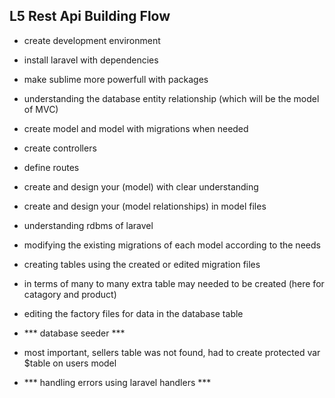 ## L5 Rest Api Building Flow

- create development environment

- install laravel with dependencies

- make sublime more powerfull with packages

- understanding the database entity relationship (which will be the model of MVC)

- create model and model with migrations when needed

- create controllers

- define routes

- create and design your (model) with clear understanding

- create and design your (model relationships) in model files

- understanding rdbms of laravel

- modifying the existing migrations of each model according to the needs

- creating tables using the created or edited migration files

- in terms of many to many extra table may needed to be created (here for catagory and product)

- editing the factory files for data in the database table

- *** database seeder ***

- most important, sellers table was not found, had to create protected var $table on users model

- *** handling errors using laravel handlers ***